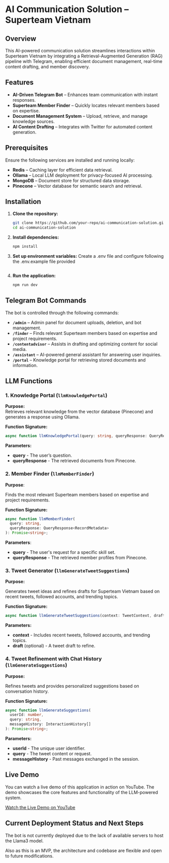 # AI Communication Solution – Superteam Vietnam

## Overview

This AI-powered communication solution streamlines interactions within Superteam Vietnam by integrating a Retrieval-Augmented Generation (RAG) pipeline with Telegram, enabling efficient document management, real-time content drafting, and member discovery.

## Features

- **AI-Driven Telegram Bot** – Enhances team communication with instant responses.
- **Superteam Member Finder** – Quickly locates relevant members based on expertise.
- **Document Management System** – Upload, retrieve, and manage knowledge sources.
- **AI Content Drafting** – Integrates with Twitter for automated content generation.

## Prerequisites

Ensure the following services are installed and running locally:

- **Redis** – Caching layer for efficient data retrieval.
- **Ollama** – Local LLM deployment for privacy-focused AI processing.
- **MongoDB** – Document store for structured data storage.
- **Pinecone** – Vector database for semantic search and retrieval.

## Installation

1. **Clone the repository:**

   ```sh
   git clone https://github.com/your-repo/ai-communication-solution.git
   cd ai-communication-solution
   ```

2. **Install dependencies:**

   ```sh
   npm install
   ```

3. **Set up environment variables:**
   Create a .env file and configure following the .env.example file provided

   ```

   ```

4. **Run the application:**
   ```sh
   npm run dev
   ```

## Telegram Bot Commands

The bot is controlled through the following commands:

- **`/admin`** – Admin panel for document uploads, deletion, and bot management.
- **`/finder`** – Finds relevant Superteam members based on expertise and project requirements.
- **`/contentadvisor`** – Assists in drafting and optimizing content for social media.
- **`/assistant`** – AI-powered general assistant for answering user inquiries.
- **`/portal`** – Knowledge portal for retrieving stored documents and information.

## LLM Functions

### 1. **Knowledge Portal** (`llmKnowledgePortal`)

**Purpose:**  
Retrieves relevant knowledge from the vector database (Pinecone) and generates a response using Ollama.

**Function Signature:**

```ts
async function llmKnowledgePortal(query: string, queryResponse: QueryResponse): Promise<string>;
```

**Parameters:**

- **query** - The user’s question.
- **queryResponse** - The retrieved documents from Pinecone.

### 2. **Member Finder** (`llmMemberFinder`)

**Purpose**:

Finds the most relevant Superteam members based on expertise and project requirements.

**Function Signature:**

```ts
async function llmMemberFinder(
  query: string,
  queryResponse: QueryResponse<RecordMetadata>
): Promise<string>;
```

**Parameters**:

- **query** - The user's request for a specific skill set.
- **queryResponse** - The retrieved member profiles from Pinecone.

### 3. **Tweet Generator** (`llmGenerateTweetSuggestions`)

**Purpose:**

Generates tweet ideas and refines drafts for Superteam Vietnam based on recent tweets, followed accounts, and trending topics.

**Function Signature:**

```ts
async function llmGenerateTweetSuggestions(context: TweetContext, draft?: string): Promise<string>;
```

**Parameters:**

- **context** - Includes recent tweets, followed accounts, and trending topics.
- **draft** (optional) - A tweet draft to refine.

### 4. **Tweet Refinement with Chat History** (`llmGenerateSuggestions`)

**Purpose:**

Refines tweets and provides personalized suggestions based on conversation history.

**Function Signature:**

```ts
async function llmGenerateSuggestions(
  userId: number,
  query: string,
  messageHistory: InteractionHistory[]
): Promise<string>;
```

**Parameters:**

- **userId** - The unique user identifier.
- **query** - The tweet content or request.
- **messageHistory** - Past messages exchanged in the session.

## Live Demo

You can watch a live demo of this application in action on YouTube. The demo showcases the core features and functionality of the LLM-powered system.

[Watch the Live Demo on YouTube](https://youtu.be/WVna-djLfUk)

## Current Deployment Status and Next Steps

The bot is not currently deployed due to the lack of available servers to host the Llama3 model.

Also as this is an MVP, the architecture and codebase are flexible and open to future modifications.
